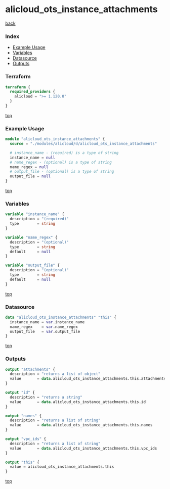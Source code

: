 # alicloud_ots_instance_attachments

[back](../alicloud.md)

### Index

- [Example Usage](#example-usage)
- [Variables](#variables)
- [Datasource](#datasource)
- [Outputs](#outputs)

### Terraform

```terraform
terraform {
  required_providers {
    alicloud = ">= 1.120.0"
  }
}
```

[top](#index)

### Example Usage

```terraform
module "alicloud_ots_instance_attachments" {
  source = "./modules/alicloud/d/alicloud_ots_instance_attachments"

  # instance_name - (required) is a type of string
  instance_name = null
  # name_regex - (optional) is a type of string
  name_regex = null
  # output_file - (optional) is a type of string
  output_file = null
}
```

[top](#index)

### Variables

```terraform
variable "instance_name" {
  description = "(required)"
  type        = string
}

variable "name_regex" {
  description = "(optional)"
  type        = string
  default     = null
}

variable "output_file" {
  description = "(optional)"
  type        = string
  default     = null
}
```

[top](#index)

### Datasource

```terraform
data "alicloud_ots_instance_attachments" "this" {
  instance_name = var.instance_name
  name_regex    = var.name_regex
  output_file   = var.output_file
}
```

[top](#index)

### Outputs

```terraform
output "attachments" {
  description = "returns a list of object"
  value       = data.alicloud_ots_instance_attachments.this.attachments
}

output "id" {
  description = "returns a string"
  value       = data.alicloud_ots_instance_attachments.this.id
}

output "names" {
  description = "returns a list of string"
  value       = data.alicloud_ots_instance_attachments.this.names
}

output "vpc_ids" {
  description = "returns a list of string"
  value       = data.alicloud_ots_instance_attachments.this.vpc_ids
}

output "this" {
  value = alicloud_ots_instance_attachments.this
}
```

[top](#index)